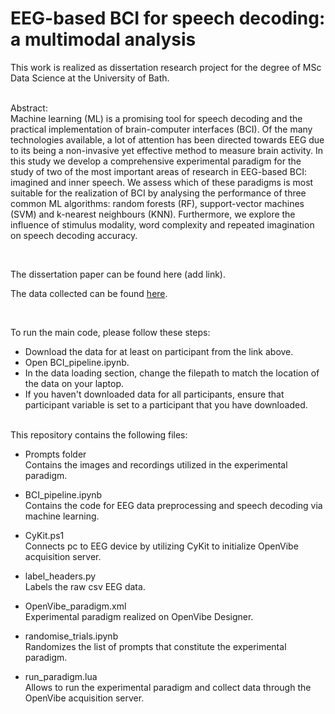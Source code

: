 # EEG-based BCI for speech decoding: a multimodal analysis

This work is realized as dissertation research project for the degree of MSc Data Science at the University of Bath. 
 <br>
  <br>
  

Abstract:
 <br>
Machine learning (ML) is a promising tool for speech decoding and the practical implementation of brain-computer interfaces (BCI). Of the many technologies available, a lot of attention has been directed towards EEG due to its being a non-invasive yet effective method to measure brain activity. In this study we develop a comprehensive experimental paradigm for the study of two of the most important areas of research in EEG-based BCI: imagined and inner speech. We assess which of these paradigms is most suitable for the realization of BCI by analysing the performance of three common ML algorithms: random forests (RF), support-vector machines (SVM) and k-nearest neighbours (KNN). Furthermore, we explore the influence of stimulus modality, word complexity and repeated imagination on speech decoding accuracy.
 <br>


 <br>
  
The dissertation paper can be found here (add link).
  
The data collected can be found <a href="https://drive.google.com/drive/folders/1yOWKGGSMLYj_K_Vaq0wTx6WtS_0xOEDg?usp=sharing">here</a>.

 <br>

To run the main code, please follow these steps:

- Download the data for at least on participant from the link above.
- Open BCI_pipeline.ipynb.
- In the data loading section, change the filepath to match the location of the data on your laptop. 
- If you haven't downloaded data for all participants, ensure that participant variable is set to a participant that you have downloaded.

 <br>
This repository contains the following files:

- Prompts folder <br>
Contains the images and recordings utilized in the experimental paradigm.

- BCI_pipeline.ipynb  <br>
Contains the code for EEG data preprocessing and speech decoding via machine learning.

- CyKit.ps1 <br>
Connects pc to EEG device by utilizing CyKit to initialize OpenVibe acquisition server.

- label_headers.py <br>
Labels the raw csv EEG data.

- OpenVibe_paradigm.xml <br>
Experimental paradigm realized on OpenVibe Designer.

- randomise_trials.ipynb <br>
Randomizes the list of prompts that constitute the experimental paradigm.

- run_paradigm.lua <br>
Allows to run the experimental paradigm and collect data through the OpenVibe acquisition server.
